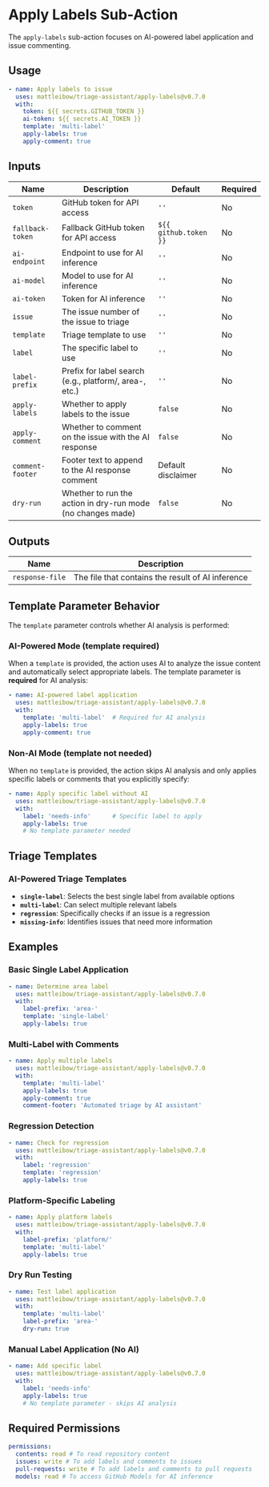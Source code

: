 # Apply Labels Sub-Action

The `apply-labels` sub-action focuses on AI-powered label application and issue commenting.

## Usage

```yaml
- name: Apply labels to issue
  uses: mattleibow/triage-assistant/apply-labels@v0.7.0
  with:
    token: ${{ secrets.GITHUB_TOKEN }}
    ai-token: ${{ secrets.AI_TOKEN }}
    template: 'multi-label'
    apply-labels: true
    apply-comment: true
```

## Inputs

| Name             | Description                                                 | Default               | Required |
| ---------------- | ----------------------------------------------------------- | --------------------- | -------- |
| `token`          | GitHub token for API access                                 | `''`                  | No       |
| `fallback-token` | Fallback GitHub token for API access                        | `${{ github.token }}` | No       |
| `ai-endpoint`    | Endpoint to use for AI inference                            | `''`                  | No       |
| `ai-model`       | Model to use for AI inference                               | `''`                  | No       |
| `ai-token`       | Token for AI inference                                      | `''`                  | No       |
| `issue`          | The issue number of the issue to triage                     | `''`                  | No       |
| `template`       | Triage template to use                                      | `''`                  | No       |
| `label`          | The specific label to use                                   | `''`                  | No       |
| `label-prefix`   | Prefix for label search (e.g., platform/, area-, etc.)      | `''`                  | No       |
| `apply-labels`   | Whether to apply labels to the issue                        | `false`               | No       |
| `apply-comment`  | Whether to comment on the issue with the AI response        | `false`               | No       |
| `comment-footer` | Footer text to append to the AI response comment            | Default disclaimer    | No       |
| `dry-run`        | Whether to run the action in dry-run mode (no changes made) | `false`               | No       |

## Outputs

| Name            | Description                                       |
| --------------- | ------------------------------------------------- |
| `response-file` | The file that contains the result of AI inference |

## Template Parameter Behavior

The `template` parameter controls whether AI analysis is performed:

### AI-Powered Mode (template required)
When a `template` is provided, the action uses AI to analyze the issue content and automatically select appropriate labels. The template parameter is **required** for AI analysis:

```yaml
- name: AI-powered label application  
  uses: mattleibow/triage-assistant/apply-labels@v0.7.0
  with:
    template: 'multi-label'  # Required for AI analysis
    apply-labels: true
    apply-comment: true
```

### Non-AI Mode (template not needed)
When no `template` is provided, the action skips AI analysis and only applies specific labels or comments that you explicitly specify:

```yaml
- name: Apply specific label without AI
  uses: mattleibow/triage-assistant/apply-labels@v0.7.0
  with:
    label: 'needs-info'      # Specific label to apply
    apply-labels: true
    # No template parameter needed
```

## Triage Templates

### AI-Powered Triage Templates

- **`single-label`**: Selects the best single label from available options
- **`multi-label`**: Can select multiple relevant labels
- **`regression`**: Specifically checks if an issue is a regression
- **`missing-info`**: Identifies issues that need more information

## Examples

### Basic Single Label Application

```yaml
- name: Determine area label
  uses: mattleibow/triage-assistant/apply-labels@v0.7.0
  with:
    label-prefix: 'area-'
    template: 'single-label'
    apply-labels: true
```

### Multi-Label with Comments

```yaml
- name: Apply multiple labels
  uses: mattleibow/triage-assistant/apply-labels@v0.7.0
  with:
    template: 'multi-label'
    apply-labels: true
    apply-comment: true
    comment-footer: 'Automated triage by AI assistant'
```

### Regression Detection

```yaml
- name: Check for regression
  uses: mattleibow/triage-assistant/apply-labels@v0.7.0
  with:
    label: 'regression'
    template: 'regression'
    apply-labels: true
```

### Platform-Specific Labeling

```yaml
- name: Apply platform labels
  uses: mattleibow/triage-assistant/apply-labels@v0.7.0
  with:
    label-prefix: 'platform/'
    template: 'multi-label'
    apply-labels: true
```

### Dry Run Testing

```yaml
- name: Test label application
  uses: mattleibow/triage-assistant/apply-labels@v0.7.0
  with:
    template: 'multi-label'
    label-prefix: 'area-'
    dry-run: true
```

### Manual Label Application (No AI)

```yaml
- name: Add specific label
  uses: mattleibow/triage-assistant/apply-labels@v0.7.0
  with:
    label: 'needs-info'
    apply-labels: true
    # No template parameter - skips AI analysis
```

## Required Permissions

```yaml
permissions:
  contents: read # To read repository content
  issues: write # To add labels and comments to issues
  pull-requests: write # To add labels and comments to pull requests
  models: read # To access GitHub Models for AI inference
```
